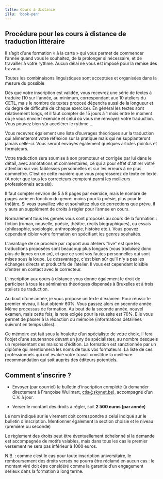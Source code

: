 ```yaml
---
title: Cours à distance
illu: 'book-pen'
---
```


## Procédure pour les cours à distance de traduction littéraire


Il s’agit d’une formation « à la carte » qui vous permet de commencer l’année quand vous le souhaitez, de la prolonger si nécessaire, et de travailler à votre rythme. Aucun délai ne vous est imposé pour la remise des travaux.

Toutes les combinaisons linguistiques sont acceptées et organisées dans la mesure du possible.

Dès que votre inscription est validée, vous recevrez une série de textes à traduire (10 sur l'année, au minimum, correspondant aux 10 ateliers du CETL, mais le nombre de textes proposé dépendra aussi de la longueur et du degré de difficulté de chaque exercice).
En général les textes sont relativement longs, et il faut compter de 15 jours à 1 mois entre le moment où je vous envoie l’exercice et celui où vous me renvoyez votre traduction. Vous pouvez bien sûr accélérer le rythme....

Vous recevrez également une liste d’ouvrages théoriques sur la traduction qui alimenteront votre réflexion sur la pratique mais qui ne supplanteront jamais celle-ci. Vous seront envoyés également quelques articles pointus et formateurs.

Votre traduction sera soumise à son promoteur et corrigée par lui dans le détail, avec annotations et commentaires, ce qui a pour effet d'attirer votre attention sur vos faiblesses personnelles et sur les erreurs à ne plus commettre. C'est de cette manière que vous progresserez de texte en texte.
(A noter que tous les correcteurs comptent parmi les meilleurs professionnels actuels).

Il faut compter environ de 5 à 8 pages par exercice, mais le nombre de pages varie en fonction du genre: moins pour la poésie, plus pour le théâtre. Si vous travaillez vite et souhaitez plus de corrections que prévu, il y aura un supplément de droits à régler pour l’année en cours.

Normalement tous les genres vous sont proposés au cours de la formation : fiction (roman, nouvelle, poésie, théâtre, récits biographiques), ou essais (philosophie, sociologie, anthropologie, histoire etc.). Vous pouvez cependant cibler votre formation en spécifiant les genres souhaités.

L'avantage de ce procédé par rapport aux ateliers "live" est que les traductions proposées sont beaucoup plus longues (vous traduisez donc plus de lignes en un an), et que ce sont vos fautes personnelles qui sont mises sous la loupe. Le désavantage, c'est bien sûr qu'il n'y a pas les échanges directs et productifs de l’atelier.
Il vous est cependant loisible d’entrer en contact avec le correcteur.

L’inscription aux cours à distance vous donne également le droit de participer à tous les séminaires théoriques dispensés à Bruxelles et à trois ateliers de traduction.

Au bout d'une année, je vous propose un texte d'examen. Pour réussir le premier niveau, il faut obtenir 60%. Vous passez alors en seconde année. Même processus de formation. Au bout de la seconde année, nouvel examen, mais cette fois, la note exigée pour la réussite est 70%. Elle vous permet de passer à la rédaction du mémoire (informations détaillées suivront en temps utiles).

Ce mémoire est fait sous la houlette d’un spécialiste de votre choix. Il fera l’objet d’une soutenance devant un jury de spécialistes, au nombre desquels un représentant des maisons d’édition. La formation est sanctionnée par un diplôme qui mentionnera les noms de tous vos formateurs. La liste de ces professionnels qui ont évalué votre travail constitue la meilleure recommandation qui soit auprès des éditeurs potentiels.


## Comment s’inscrire ?






  * Envoyer (par courriel) le bulletin d’inscription complété (à demander directement à Françoise Wuilmart, [ctls@skynet.be](mailto:ctls@skynet.be)), accompagné d’un C.V. à jour.


  * Verser le montant des droits à régler, soit **2 500 euros (par année)**


Le nom indiqué sur le virement doit correspondre à celui indiqué sur le bulletin d'inscription. Mentionner également la section choisie et le niveau (première ou seconde)

Le règlement des droits peut être éventuellement échelonné si la demande est accompagnée de motifs valables, mais dans tous les cas le premier versement ne sera pas inférieur à 1000 euros.

N.B. : comme c’est le cas pour toute inscription universitaire, le remboursement des droits versés ne pourra être réclamé en aucun cas : le montant viré doit être considéré comme la garantie d’un engagement sérieux dans la formation à long terme.

